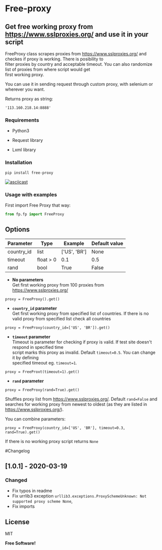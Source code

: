 
# Free-proxy  
  
## Get free working proxy from https://www.sslproxies.org/ and use it in your script  
  
FreeProxy class scrapes proxies from https://www.sslproxies.org/ and checkes if proxy is working. There is posibility to  
filter proxies by country and acceptable timeout. You can also randomize list of proxies from where script would get   
first working proxy.  
  
You can use it in sending request through custom proxy, with selenium or wherever you want.  
  
Returns proxy as string:  
```  
'113.160.218.14:8888'  
```  
  
### Requirements  
  
* Python3  
  
* Request library  
  
* Lxml library  

### Installation

```
pip install free-proxy
```
[![asciicast](https://asciinema.org/a/Xolpn3eD2tyJl8Y8HE9zolgex.svg)](https://asciinema.org/a/Xolpn3eD2tyJl8Y8HE9zolgex)
  
### Usage with examples  

First import Free Proxy that way:
```python
from fp.fp import FreeProxy
```

## Options

Parameter | Type| Example | Default value
--- | --- | --- | --- 
country_id | list | ['US', 'BR'] | None
timeout | float > 0 |0.1 | 0.5
rand | bool | True | False

  
* **No parameters**   
Get first working proxy from 100 proxies from https://www.sslproxies.org/  
```
proxy = FreeProxy().get()  
```  
* **`country_id` parameter**   
Get first working proxy from specified list of countries. If there is no valid proxy from specified list check all countries  
```  
proxy = FreeProxy(country_id=['US', 'BR']).get()  
```  
* **`timeout` parameter**   
Timeout is parameter for checking if proxy is valid. If test site doesn't respond in specified time  
script marks this proxy as invalid. Default ```timeout=0.5```. You can change it by defining  
specified timeout eg. ```timeout=1```.  
```  
proxy = FreeProxt(timeout=1).get()  
```  
* **`rand` parameter** 
```
proxy = FreeProxy(rand=True).get()  
```  
  
Shuffles proxy list from https://www.sslproxies.org/. Default `rand=False` and searches for working proxy from newest 
to oldest (as they are listed in https://www.sslproxies.org/).
  
You can combine parameters:  
```  
proxy = FreeProxy(country_id=['US', 'BR'], timeout=0.3, rand=True).get()  
```  
  
If there is no working proxy script returns `None`  

#Changelog
## [1.0.1] - 2020-03-19
### Changed
- Fix typos in readme
- Fix urrlib3 exception `urllib3.exceptions.ProxySchemeUnknown: Not supported proxy scheme None`,
- Fix imports
  
License  
----  
  
MIT  
  
  
**Free Software!**